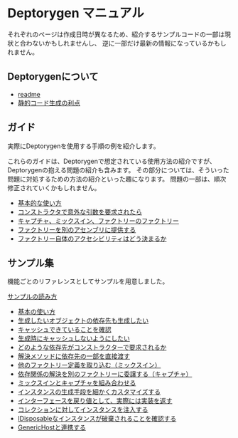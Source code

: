# Deptorygen マニュアル

それぞれのページは作成日時が異なるため、紹介するサンプルコードの一部は現状と合わないかもしれませんし、
逆に一部だけ最新の情報になっているかもしれません。

## Deptorygenについて

* [readme](../readme.md)
* [静的コード生成の利点](About/WhyStatic.md)

## ガイド

実際にDeptorygenを使用する手順の例を紹介します。

これらのガイドは、Deptorygenで想定されている使用方法の紹介ですが、
Deptorygenの抱える問題の紹介も含みます。
その部分については、そういった問題に対処するための方法の紹介といった趣になります。
問題の一部は、順次修正されていくかもしれません。

* [基本的な使い方](Guides/BasicStyle.md)
* [コンストラクタで意外な引数を要求されたら](Guides/Constructor.md)
* [キャプチャ、ミックスイン、ファクトリーのファクトリー](Guides/FactoryStructure.md)
* [ファクトリーを別のアセンブリに提供する](Guides/ExportType.md)
* [ファクトリー自体のアクセシビリティはどう決まるか](Guides/Accessibility.md)

## サンプル集

機能ごとのリファレンスとしてサンプルを用意しました。

[サンプルの読み方](Samples/Schema.md)

* [基本の使い方](Samples/Basic.md)
* [生成したいオブジェクトの依存先も生成したい](Samples/BasicDependency.md)
* [キャッシュできていることを確認](Samples/UseCache.md)
* [生成時にキャッシュしないようにしたい](Samples/Transient.md)
* [どのような依存先がコンストラクターで要求されるか](Samples/AutoAndManual.md)
* [解決メソッドに依存先の一部を直接渡す](Samples/Parameterize.md)
* [他のファクトリー定義を取り込む（ミックスイン）](Samples/Mixin.md)
* [依存関係の解決を別のファクトリーに委譲する（キャプチャ）](Samples/Capture.md)
* [ミックスインとキャプチャを組み合わせる](Samples/CaptureMixin.md)
* [インスタンスの生成手段を細かくカスタマイズする](Samples/CustomResolution.md)
* [インターフェースを戻り値として、実際には実装を返す](Samples/Resolution.md)
* [コレクションに対してインスタンスを注入する](Samples/Collection.md)
* [IDisposableなインスタンスが破棄されることを確認する](Samples/Disposable.md)
* [GenericHostと連携する](Samples/GenericHost.md)

